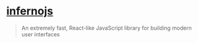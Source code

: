 # [infernojs](https://www.infernojs.org/)

> An extremely fast, React-like JavaScript library for building modern user interfaces
